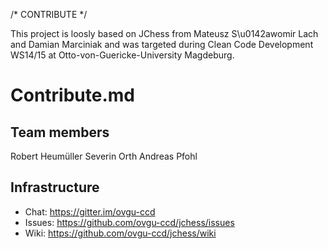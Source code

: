 /* CONTRIBUTE */

This project is loosly based on JChess from Mateusz S\u0142awomir Lach and Damian Marciniak
and was targeted during Clean Code Development WS14/15 at Otto-von-Guericke-University Magdeburg.

# Contribute.md

## Team members

Robert Heumüller
Severin Orth
Andreas Pfohl

## Infrastructure

* Chat: https://gitter.im/ovgu-ccd
* Issues: https://github.com/ovgu-ccd/jchess/issues
* Wiki: https://github.com/ovgu-ccd/jchess/wiki
